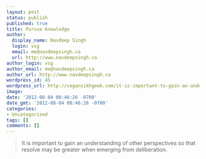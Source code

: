 ```yaml
---
layout: post
status: publish
published: true
title: Pursue Knowledge
author:
  display_name: Navdeep Singh
  login: vsg
  email: me@navdeepsingh.ca
  url: http://www.navdeepsingh.ca
author_login: vsg
author_email: me@navdeepsingh.ca
author_url: http://www.navdeepsingh.ca
wordpress_id: 45
wordpress_url: http://vegansikhgeek.com/it-is-important-to-gain-an-understanding-of-other/
image: 
date: '2012-08-04 08:46:26 -0700'
date_gmt: '2012-08-04 08:46:26 -0700'
categories:
- Uncategorized
tags: []
comments: []
---
```

<blockquote>It is important to gain an understanding of other perspectives so that resolve may be greater when emerging from deliberation.</blockquote>

